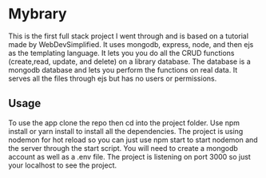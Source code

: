 # Mybrary

This is the first full stack project I went through and is based on a tutorial made by WebDevSimplified. It uses mongodb, express, node, and then ejs as the templating language. It lets you you do all the CRUD functions (create,read, update, and delete) on a library database. The database is a mongodb database and lets you perform the functions on real data. It serves all the files through ejs but has no users or permissions.

## Usage
To use the app clone the repo then cd into the project folder. Use npm install or yarn install to install all the dependencies. The project is using nodemon for hot reload so you can just use npm start to start nodemon and the server through the start script. You will need to create a mongodb account as well as a .env file.  The project is listening on port 3000 so just your localhost to see the project. 
